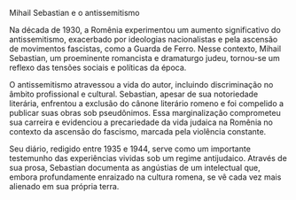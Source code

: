 Mihail Sebastian e o antissemitismo

Na década de 1930, a Romênia experimentou um aumento significativo do antissemitismo, exacerbado por ideologias nacionalistas e pela ascensão de movimentos fascistas, como a Guarda de Ferro. Nesse contexto, Mihail Sebastian, um proeminente romancista e dramaturgo judeu, tornou-se um reflexo das tensões sociais e políticas da época.

O antissemitismo atravessou a vida do autor, incluindo discriminação no âmbito profissional e cultural. Sebastian, apesar de sua notoriedade literária, enfrentou a exclusão do cânone literário romeno e foi compelido a publicar suas obras sob pseudônimos. Essa marginalização comprometeu sua carreira e evidenciou a precariedade da vida judaica na Romênia no contexto da ascensão do fascismo, marcada pela violência constante.

Seu diário, redigido entre 1935 e 1944, serve como um importante testemunho das experiências vividas sob um regime antijudaico. Através de sua prosa, Sebastian documenta as angústias de um intelectual que, embora profundamente enraizado na cultura romena, se vê cada vez mais alienado em sua própria terra.
